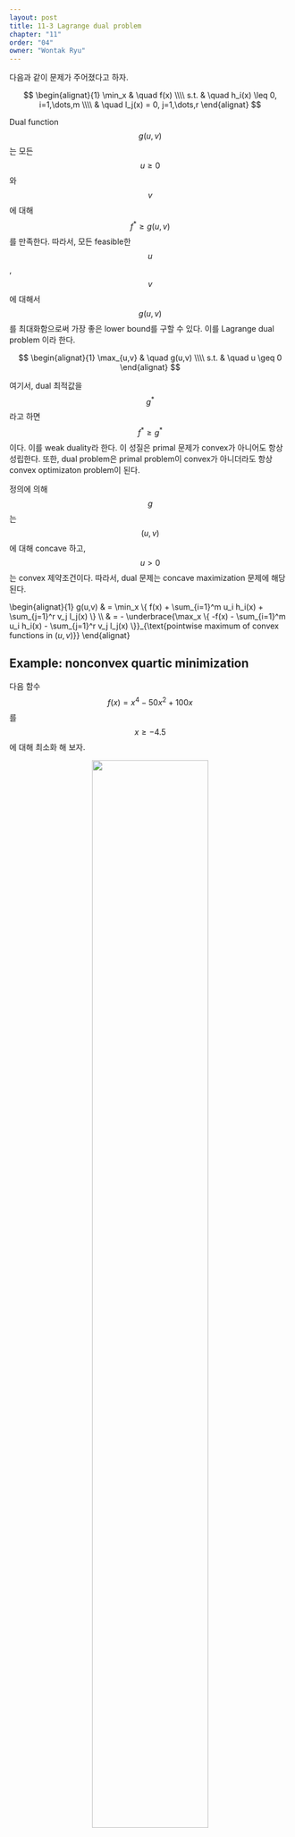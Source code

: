```yaml
---
layout: post
title: 11-3 Lagrange dual problem
chapter: "11"
order: "04"
owner: "Wontak Ryu"
---
```


다음과 같이 문제가 주어졌다고 하자.
>
$$
\begin{alignat}{1}
\min_x & \quad f(x)  \\\\
s.t.   & \quad h_i(x) \leq 0, i=1,\dots,m  \\\\
       & \quad l_j(x) = 0, j=1,\dots,r
\end{alignat}
$$

Dual function $$g(u,v)$$는 모든 $$u\geq 0$$와 $$v$$에 대해 $$f^* \geq g(u,v)$$를 만족한다. 따라서, 모든 feasible한 $$u$$, $$v$$에 대해서 $$g(u,v)$$를 최대화함으로써 가장 좋은 lower bound를 구할 수 있다. 이를 Lagrange dual problem 이라 한다. 
>
$$
\begin{alignat}{1}
\max_{u,v} & \quad g(u,v)   \\\\
           s.t. & \quad u \geq 0
\end{alignat}
$$

여기서, dual 최적값을 $$g^*$$라고 하면 $$f^* \geq g^*$$이다. 이를 weak duality라 한다. 이 성질은 primal 문제가 convex가 아니어도 항상 성립한다. 또한, dual problem은 primal problem이 convex가 아니더라도 항상 convex optimizaton problem이 된다.

정의에 의해 $$g$$는 $$(u,v)$$에 대해 concave 하고, $$u>0$$는 convex 제약조건이다. 따라서, dual 문제는 concave maximization 문제에 해당된다. 

>
\begin{alignat}{1}
g(u,v) & = \min_x \\{ f(x) + \sum_{i=1}^m u_i h_i(x) + \sum_{j=1}^r v_j l_j(x) \\}  \\\\ 
        & = - \underbrace{\max_x \\{ -f(x) - \sum_{i=1}^m u_i h_i(x) - \sum_{j=1}^r v_j l_j(x) \\}}_{\text{pointwise maximum of convex functions in $(u,v)$}}
\end{alignat}




## Example: nonconvex quartic minimization
다음 함수 $$f(x)=x^4 - 50 x^2 + 100 x$$를 $$x \geq -4.5$$에 대해 최소화 해 보자.


<figure class="image" style="align: center;">
<p align="center">
  <img src="{{ site.baseurl }}/img/chapter_img/chapter11/dual-gen_13.png" width="70%">
  <figcaption style="text-align: center;">[Fig 4] Example of nonconvex quadratic minimization</figcaption>
</p>
</figure>

이 때, Dual 함수 $$g$$는 아래와 같다. 
>
$$
\begin{equation}
g(u) = \min_{i=1,2,3} \{F_i^4(u) - 50 F_i^2(u) + 100 F_i(u) \}
\end{equation}
$$

여기서, $$i=1,2,3$$에 대해, 
>
$$
\begin{alignat}{1}
F_i(u) = & \frac{- a_i}{12\cdot 2^{1/3}} \left( 432(100-u)-(432^2(100-u)^2 - 4\cdot 1200^3)^{1/2} \right )^{1/3} \\\\ 
           & - 100 \cdot 2^{1/3} \frac{1}{\left( 432(100-u)-(432^2(100-u)^2 - 4\cdot 1200^3)^{1/2} \right )^{1/3}}
\end{alignat}
$$

그리고, $$a_1=1, a_2 = (-1+i\sqrt{3})/2, a_3 = (-1-i \sqrt{3})/2$$이다.

함수만 보면 $$g$$가 concave인지 알기어렵지만, duality의 convexity 하에  $$g$$가 concave라는 것을 알 수 있다.

